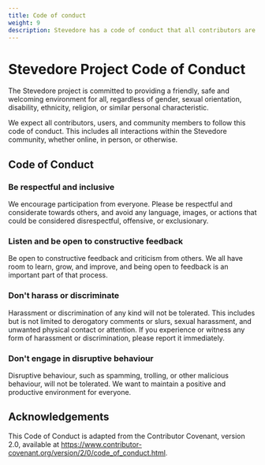 ```yaml
---
title: Code of conduct
weight: 9
description: Stevedore has a code of conduct that all contributors are expected to follow
---
```


# Stevedore Project Code of Conduct

The Stevedore project is committed to providing a friendly, safe and welcoming environment for all, regardless of gender, sexual orientation, disability, ethnicity, religion, or similar personal characteristic.

We expect all contributors, users, and community members to follow this code of conduct. This includes all interactions within the Stevedore community, whether online, in person, or otherwise.

## Code of Conduct
### Be respectful and inclusive
We encourage participation from everyone. Please be respectful and considerate towards others, and avoid any language, images, or actions that could be considered disrespectful, offensive, or exclusionary.

### Listen and be open to constructive feedback
Be open to constructive feedback and criticism from others. We all have room to learn, grow, and improve, and being open to feedback is an important part of that process.

### Don't harass or discriminate
Harassment or discrimination of any kind will not be tolerated. This includes but is not limited to derogatory comments or slurs, sexual harassment, and unwanted physical contact or attention. If you experience or witness any form of harassment or discrimination, please report it immediately.

### Don't engage in disruptive behaviour
Disruptive behaviour, such as spamming, trolling, or other malicious behaviour, will not be tolerated. We want to maintain a positive and productive environment for everyone.

## Acknowledgements
This Code of Conduct is adapted from the Contributor Covenant, version 2.0, available at https://www.contributor-covenant.org/version/2/0/code_of_conduct.html.